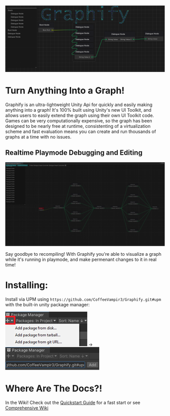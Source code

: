 ![Dialogue Graph Example Image](https://github.com/CoffeeVampir3/Graphify/blob/a1d336221eaf7f3d7c3e827a5b280b029a58e0fa/dialogueGraphExample.png?raw=true)

# Turn Anything Into a Graph!

Graphify is an ultra-lightweight Unity Api for quickly and easily making anything into a graph! It's 100% built using Unity's new UI Toolkit, and allows users to easily extend the graph using their own UI Toolkit code. Games can be very computationally expensive, so the graph has been designed to be nearly free at runtime, consistenting of a virtualization scheme and fast evaluation means you can create and run thousands of graphs at a time with no issues.

## Realtime Playmode Debugging and Editing

![Animated Playmode Example](https://github.com/CoffeeVampir3/Graphify/blob/7c5460cafd562dbcda706d300d151158997d7031/bWRdpX42Gy.gif)

Say goodbye to recompiling! With Graphify you're able to visualize a graph while it's running in playmode, and make permenant changes to it in real time!

# Installing:

Install via UPM using `https://github.com/CoffeeVampir3/Graphify.git#upm` with the built-in unity package manager:

![Upm Example](https://github.com/CoffeeVampir3/Graphify/blob/ef05af37d1a312db094ca1da1c3d81497fde12ee/packageManagerExample.png?raw=true) -> ![Upm Add Example](https://github.com/CoffeeVampir3/Graphify/blob/ef05af37d1a312db094ca1da1c3d81497fde12ee/packageManagerExample2.png?raw=true)

# Where Are The Docs?!

In the Wiki! Check out the [Quickstart Guide](https://github.com/CoffeeVampir3/Graphify/wiki/Quickstart-Guide) for a fast start or see [Comprehensive Wiki](https://github.com/CoffeeVampir3/Graphify/wiki/Home)
